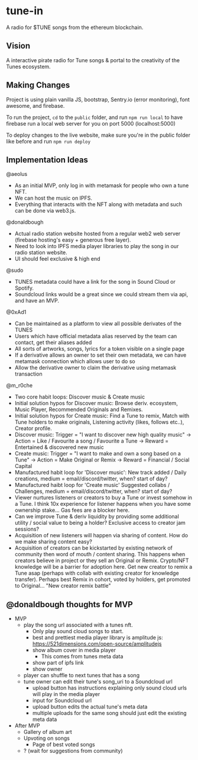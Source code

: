 # tune-in
A radio for $TUNE songs from the ethereum blockchain. 

## Vision
A interactive pirate radio for Tune songs & portal to the creativity of the Tunes ecosystem.

## Making Changes
Project is using plain vanilla JS, bootstrap, Sentry.io (error monitoring), font awesome, and firebase. 

To run the project, `cd` to the `public` folder, and run `npm run local` to have firebase run a local web server for you on port 5000 (localhost:5000)

To deploy changes to the live website, make sure you're in the public folder like before and run `npm run deploy`

## Implementation Ideas 
@aeolus
- As an initial MVP, only log in with metamask for people who own a tune NFT. 
- We can host the music on IPFS. 
- Everything that interacts with the NFT along with metadata and such can be done via web3.js. 

@donaldbough
- Actual radio station website hosted from a regular web2 web server (firebase hosting's easy + generous free layer).
- Need to look into IPFS media player libraries to play the song in our radio station website.
- UI should feel exclusive & high end

@sudo
- TUNES metadata could have a link for the song in Sound Cloud or Spotify.
- Soundcloud links would be a great since we could stream them via api, and have an MVP. 

@0xAd1
- Can be maintained as a platform to view all possible derivates of the TUNES
- Users which have official metadata alias reserved by the team can contact, get their aliases added
- All sorts of artworks, songs, lyrics for a token visible on a single page
- If a derivative allows an owner to set their own metadata, we can have metamask connection which allows user to do so
- Allow the derivative owner to claim the derivative using metamask transaction

@m_r0che
- Two core habit loops: Discover music & Create music
- Initial solution hypos for Discover music: Browse deriv. ecosystem, Music Player, Recommended Originals and Remixes.
- Initial solution hypos for Create music: Find a Tune to remix, Match with Tune holders to make originals, Listening activity (likes, follows etc..), Creator profile.
- Discover music: Trigger = "I want to discover new high quality music" -> Action = Like / Favourite a song / Favourite a Tune -> Reward = Entertained & discovered new music
- Create music: Trigger = "I want to make and own a song based on a Tune" -> Action = Make Original or Remix -> Reward = Financial / Social Capital
- Manufactured habit loop for 'Discover music': New track added / Daily creations, medium = email/discord/twitter, when? start of day?
- Manufactured haibt loop for 'Create music' Suggested collabs / Challenges, medium = email/discord/twitter, when? start of day?
- Viewer nurtures listeners or creators to buy a Tune or invest somehow in a Tune. I think 10x experience for listener happens when you have some ownership stake... Gas fees are a blocker here.
- Can we improve Tune & deriv liquidity by providing some additional utility / social value to being a holder? Exclusive access to creator jam sessions?
- Acquisition of new listeners will happen via sharing of content. How do we make sharing content easy?
- Acquisition of creators can be kickstarted by existing network of community then word of mouth / content sharing. This happens when creators believe in project or they sell an Original or Remix. Crypto/NFT knowledge will be a barrier for adoption here. Get new creator to remix a Tune asap (perhaps with collab with existing creator for knowledge transfer). Perhaps best Remix in cohort, voted by holders, get promoted to Original... "New creator remix battle"


## @donaldbough thoughts for MVP
* MVP
    * play the song url associated with a tunes nft.
        * Only play sound cloud songs to start.
        * best and prettiest media player library is amplitude js: https://521dimensions.com/open-source/amplitudejs
        * show album cover in media player
            * This comes from tunes meta data
        * show part of ipfs link
        * show owner
    * player can shuffle to next tunes that has a song
    * tune owner can edit their tune's song_uri to a Soundcloud url
        * upload button has instructions explaining only sound cloud urls will play in the media player
        * input for Soundcloud url
        * upload button edits the actual tune's meta data
        * multiple uploads for the same song should just edit the existing meta data
* After MVP
    * Gallery of album art
    * Upvoting on songs
        * Page of best voted songs
    * ? (wait for suggestions from community)
